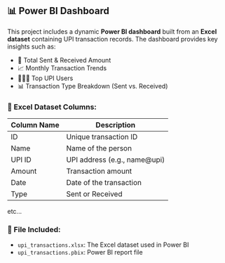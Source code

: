 ## 📊 Power BI Dashboard

This project includes a dynamic **Power BI dashboard** built from an **Excel dataset** containing UPI transaction records. The dashboard provides key insights such as:

* 💸 Total Sent & Received Amount
* 📈 Monthly Transaction Trends
* 🧑‍🤝‍🧑 Top UPI Users
* 📊 Transaction Type Breakdown (Sent vs. Received)

### 📂 Excel Dataset Columns:

| Column Name | Description                   |
| ----------- | ----------------------------- |
| ID          | Unique transaction ID         |
| Name        | Name of the person            |
| UPI ID      | UPI address (e.g., name\@upi) |
| Amount      | Transaction amount            |
| Date        | Date of the transaction       |
| Type        | Sent or Received              |
etc...

### 📎 File Included:

* `upi_transactions.xlsx`: The Excel dataset used in Power BI
* `upi_transactions.pbix`: Power BI report file

